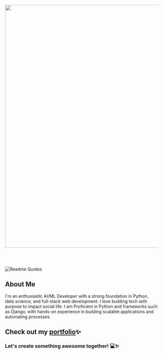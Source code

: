 <p align="center">

  
<img  width="800px" src="https://github.com/HyunCafe/HyunCafe/raw/main/assests/loficity.gif" />


<br></br>

 ![Readme Quotes](https://quotes-github-readme.vercel.app/api?type=horizontal&theme=nord&quote=Coding+is+to+programming+what+typing+is+to+writing,+if+you+learn+to+program+by+learning+to+code,+you+essentially+only+know+how+to+type.&author=Leslie+Lamport)

</p>

## About Me

I'm an enthusiastic AI/ML Developer with a strong foundation in Python, data science, and full-stack web development. 
I love building tech with purpose to impact social life. I am Proficient in
Python and frameworks such as Django, with hands-on experience in building scalable
applications and automating processes.




## Check out my [portfolio](https://mymadhavyadav07.vercel.app)✨




### Let's create something awesome together! 💻✨
